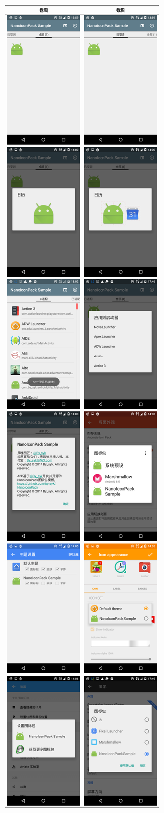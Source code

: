 | 截图 | 截图 |
| :--: | :--: |
| ![screenshot_nano_page_all](screenshot_nano_page_all.png) | ![screenshot_nano_page_matched](screenshot_nano_page_matched.png) |
| ![screenshot_nano_icon_detail](screenshot_nano_icon_detail.png) | ![screenshot_nano_icon_grid_and_compare](screenshot_nano_icon_grid_and_compare.png) |
| ![screenshot_nano_page_lost](screenshot_nano_page_lost.png) | ![screenshot_nanoapply](screenshot_nanoapply.png) |
| ![screenshot_nanocopyright](screenshot_nanocopyright.png) | ![screenshot_nova_apply](screenshot_nova_apply.png) |
| ![screenshot_apex_apply](screenshot_apex_apply.png) | ![screenshot_adw_apply](screenshot_adw_apply.png) |
| ![screenshot_aviate_apply](screenshot_aviate_apply.png) | ![screenshot_action_3_apply](screenshot_action_3_apply.png) |
